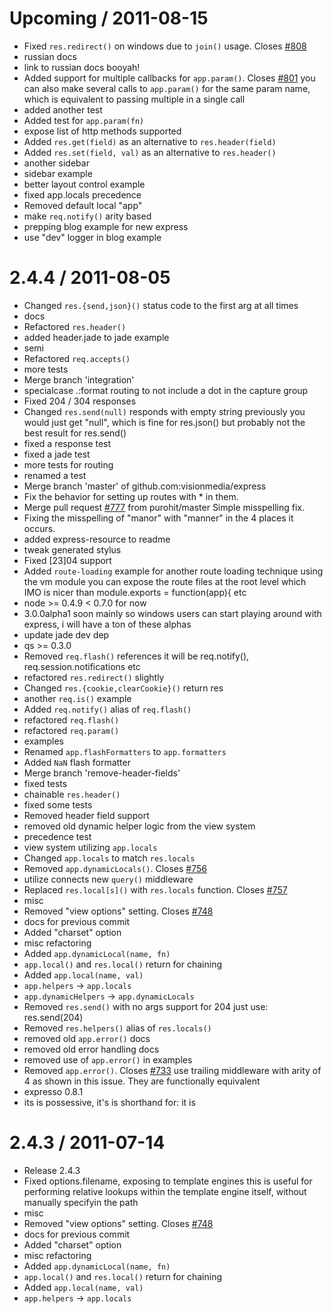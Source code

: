 Upcoming / 2011-08-15
=====================

  * Fixed `res.redirect()` on windows due to `join()` usage. Closes [#808](https://github.com/visionmedia/express/issues/808)
  * russian docs
  * link to russian docs booyah!
  * Added support for multiple callbacks for `app.param()`. Closes [#801](https://github.com/visionmedia/express/issues/801)
    you can also make several calls to `app.param()` for the same
    param name, which is equivalent to passing multiple in
    a single call
  * added another test
  * Added test for `app.param(fn)`
  * expose list of http methods supported
  * Added `res.get(field)` as an alternative to `res.header(field)`
  * Added `res.set(field, val)` as an alternative to `res.header()`
  * another sidebar
  * sidebar example
  * better layout control example
  * fixed app.locals precedence
  * Removed default local "app"
  * make `req.notify()` arity based
  * prepping blog example for new express
  * use "dev" logger in blog example

2.4.4 / 2011-08-05
==================

  * Changed `res.{send,json}()` status code to the first arg at all times
  * docs
  * Refactored `res.header()`
  * added header.jade to jade example
  * semi
  * Refactored `req.accepts()`
  * more tests
  * Merge branch 'integration'
  * specialcase .:format routing to not include a dot in the capture group
  * Fixed 204 / 304 responses
  * Changed `res.send(null)` responds with empty string
    previously you would just get "null",
    which is fine for res.json() but probably
    not the best result for res.send()
  * fixed a response test
  * fixed a jade test
  * more tests for routing
  * renamed a test
  * Merge branch 'master' of github.com:visionmedia/express
  * Fix the behavior for setting up routes with * in them.
  * Merge pull request [#777](https://github.com/visionmedia/express/issues/777) from purohit/master
    Simple misspelling fix.
  * Fixing the misspelling of "manor" with "manner" in the 4 places it occurs.
  * added express-resource to readme
  * tweak generated stylus
  * Fixed [23]04 support
  * Added `route-loading` example for another route loading technique
    using the vm module you can expose the route files at the root
    level which IMO is nicer than module.exports = function(app){ etc
  * node >= 0.4.9 < 0.7.0 for now
  * 3.0.0alpha1 soon
    mainly so windows users can start playing
    around with express, i will have a ton
    of these alphas
  * update jade dev dep
  * qs >= 0.3.0
  * Removed `req.flash()` references
    it will be req.notify(), req.session.notifications etc
  * refactored `res.redirect()` slightly
  * Changed `res.{cookie,clearCookie}()` return res
  * another `req.is()` example
  * Added `req.notify()` alias of `req.flash()`
  * refactored `req.flash()`
  * refactored `req.param()`
  * examples
  * Renamed `app.flashFormatters` to `app.formatters`
  * Added `NaN` flash formatter
  * Merge branch 'remove-header-fields'
  * fixed tests
  * chainable `res.header()`
  * fixed some tests
  * Removed header field support
  * removed old dynamic helper logic from the view system
  * precedence test
  * view system utilizing `app.locals`
  * Changed `app.locals` to match `res.locals`
  * Removed `app.dynamicLocals()`. Closes [#756](https://github.com/visionmedia/express/issues/756)
  * utilize connects new `query()` middleware
  * Replaced `res.local[s]()` with `res.locals` function. Closes [#757](https://github.com/visionmedia/express/issues/757)
  * misc
  * Removed "view options" setting. Closes [#748](https://github.com/visionmedia/express/issues/748)
  * docs for previous commit
  * Added "charset" option
  * misc refactoring
  * Added `app.dynamicLocal(name, fn)`
  * `app.local()` and `res.local()` return for chaining
  * Added `app.local(name, val)`
  * `app.helpers` -> `app.locals`
  * `app.dynamicHelpers` -> `app.dynamicLocals`
  * Removed `res.send()` with no args support for 204
    just use:
    res.send(204)
  * Removed `res.helpers()` alias of `res.locals()`
  * removed old `app.error()` docs
  * removed old error handling docs
  * removed use of `app.error()` in examples
  * Removed `app.error()`. Closes [#733](https://github.com/visionmedia/express/issues/733)
    use trailing middleware with arity of 4 as
    shown in this issue. They are functionally
    equivalent
  * expresso 0.8.1
  * its is possessive, it's is shorthand for: it is

2.4.3 / 2011-07-14
==================

  * Release 2.4.3
  * Fixed options.filename, exposing to template engines
    this is useful for performing relative
    lookups within the template engine itself,
    without manually specifyin the path
  * misc
  * Removed "view options" setting. Closes [#748](https://github.com/visionmedia/express/issues/748)
  * docs for previous commit
  * Added "charset" option
  * misc refactoring
  * Added `app.dynamicLocal(name, fn)`
  * `app.local()` and `res.local()` return for chaining
  * Added `app.local(name, val)`
  * `app.helpers` -> `app.locals`

